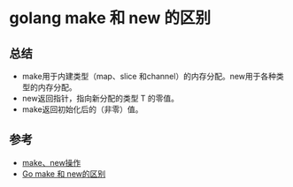 # golang make 和 new 的区别


## 总结

+ make用于内建类型（map、slice 和channel）的内存分配。new用于各种类型的内存分配。
+ new返回指针，指向新分配的类型 T 的零值。
+ make返回初始化后的（非零）值。

## 参考

+ [make、new操作](https://github.com/astaxie/build-web-application-with-golang/blob/master/zh/02.2.md#makenew%E6%93%8D%E4%BD%9C)
+ [Go make 和 new的区别](https://www.cnblogs.com/vincenshen/p/9356974.html)









